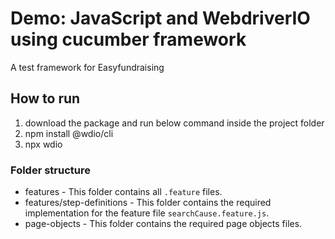 # Demo: JavaScript and WebdriverIO using cucumber framework
A test framework for Easyfundraising 

## How to run
1. download the package and run below command inside the project folder
2. npm install @wdio/cli
3. npx wdio

### Folder structure
- features - This folder contains all `.feature` files.
- features/step-definitions - This folder contains the required implementation for the feature file `searchCause.feature.js`.
- page-objects - This folder contains the required page objects files.
